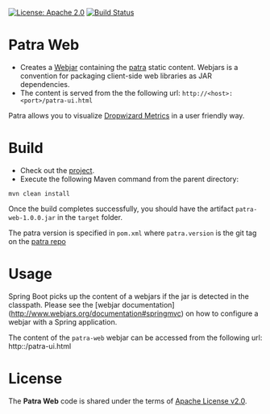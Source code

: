 [![License: Apache 2.0](https://img.shields.io/badge/License-Apache%202.0-blue.svg)](https://opensource.org/licenses/Apache-2.0) [![Build Status][travis-badge]][travis-badge-url]


Patra Web
==========================
* Creates a [Webjar](http://www.webjars.org/) containing the [patra](https://github.com/indrabasak/patra) static content. 
Webjars is a convention for packaging client-side web libraries as JAR dependencies.
* The content is served from the the following url: `http://<host>:<port>/patra-ui.html`

Patra allows you to visualize [Dropwizard Metrics](http://metrics.dropwizard.io/) in a user friendly way.

# Build
* Check out the [project](https://github.com/indrabasak/patra-web).
* Execute the following Maven command from the parent directory:
```
mvn clean install
```
Once the build completes successfully, you should have the artifact `patra-web-1.0.0.jar` in the `target` folder.

The patra version is specified in `pom.xml` where `patra.version` is the git tag on the [patra repo]((https://github.com/indrabasak/patra))

# Usage
Spring Boot picks up the content of a webjars if the jar is detected in the classpath. Please see the 
[webjar documentation] (http://www.webjars.org/documentation#springmvc) on how to configure a webjar with a Spring 
application.

The content of the `patra-web` webjar can be accessed from the following url: http:<host>:<port>/patra-ui.html

# License

The __Patra Web__ code is shared under the terms of [Apache License v2.0](https://opensource.org/licenses/Apache-2.0).

[travis-badge]: https://travis-ci.org/indrabasak/patra-web.svg?branch=master
[travis-badge-url]: https://travis-ci.org/indrabasak/patra-web
